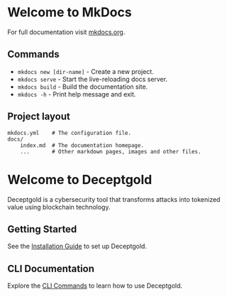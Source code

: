 # Welcome to MkDocs

For full documentation visit [mkdocs.org](https://www.mkdocs.org).

## Commands

* `mkdocs new [dir-name]` - Create a new project.
* `mkdocs serve` - Start the live-reloading docs server.
* `mkdocs build` - Build the documentation site.
* `mkdocs -h` - Print help message and exit.

## Project layout

    mkdocs.yml    # The configuration file.
    docs/
        index.md  # The documentation homepage.
        ...       # Other markdown pages, images and other files.



# Welcome to Deceptgold

Deceptgold is a cybersecurity tool that transforms attacks into tokenized value using blockchain technology.

## Getting Started

See the [Installation Guide](Installation.md) to set up Deceptgold.

## CLI Documentation

Explore the [CLI Commands](Commands.md) to learn how to use Deceptgold.